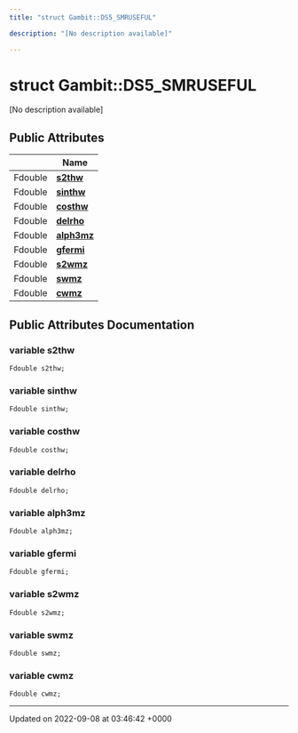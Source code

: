 ```yaml
---
title: "struct Gambit::DS5_SMRUSEFUL"

description: "[No description available]"

---
```


# struct Gambit::DS5_SMRUSEFUL



[No description available]

## Public Attributes

|                | Name           |
| -------------- | -------------- |
| Fdouble | **[s2thw](/documentation/code/classes/structgambit_1_1ds5__smruseful/#variable-s2thw)**  |
| Fdouble | **[sinthw](/documentation/code/classes/structgambit_1_1ds5__smruseful/#variable-sinthw)**  |
| Fdouble | **[costhw](/documentation/code/classes/structgambit_1_1ds5__smruseful/#variable-costhw)**  |
| Fdouble | **[delrho](/documentation/code/classes/structgambit_1_1ds5__smruseful/#variable-delrho)**  |
| Fdouble | **[alph3mz](/documentation/code/classes/structgambit_1_1ds5__smruseful/#variable-alph3mz)**  |
| Fdouble | **[gfermi](/documentation/code/classes/structgambit_1_1ds5__smruseful/#variable-gfermi)**  |
| Fdouble | **[s2wmz](/documentation/code/classes/structgambit_1_1ds5__smruseful/#variable-s2wmz)**  |
| Fdouble | **[swmz](/documentation/code/classes/structgambit_1_1ds5__smruseful/#variable-swmz)**  |
| Fdouble | **[cwmz](/documentation/code/classes/structgambit_1_1ds5__smruseful/#variable-cwmz)**  |

## Public Attributes Documentation

### variable s2thw

```
Fdouble s2thw;
```


### variable sinthw

```
Fdouble sinthw;
```


### variable costhw

```
Fdouble costhw;
```


### variable delrho

```
Fdouble delrho;
```


### variable alph3mz

```
Fdouble alph3mz;
```


### variable gfermi

```
Fdouble gfermi;
```


### variable s2wmz

```
Fdouble s2wmz;
```


### variable swmz

```
Fdouble swmz;
```


### variable cwmz

```
Fdouble cwmz;
```


-------------------------------

Updated on 2022-09-08 at 03:46:42 +0000